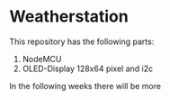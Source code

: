 # Weatherstation
This repository has the following parts:
1. NodeMCU 
2. OLED-Display 128x64 pixel and i2c

In the following weeks there will be more
